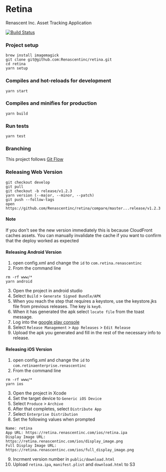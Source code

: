 # Retina

Renascent Inc. Asset Tracking Application

[![Build Status](https://travis-ci.org/Renascentinc/retina.png)](https://travis-ci.org/Renascentinc/retina)

### Project setup
```
brew install imagemagick
git clone git@github.com:Renascentinc/retina.git
cd retina
yarn setup
```

### Compiles and hot-reloads for development
```
yarn start
```

### Compiles and minifies for production
```
yarn build
```

### Run tests
```
yarn test
```

### Branching
This project follows [Git Flow](https://www.atlassian.com/git/tutorials/comparing-workflows/gitflow-workflow)

### Releasing Web Version
```
git checkout develop
git pull
git checkout -b release/v1.2.3
yarn version (--major, --minor, --patch)
git push --follow-tags
open https://github.com/Renascentinc/retina/compare/master...release/v1.2.3
```

#### Note
If you don't see the new version immediately this is because CloudFront caches assets. You can manually invalidate the cache if you want to confirm that the deploy worked as expected

#### Releasing Android Version
1. open config.xml and change the `id` to `com.retina.renascentinc`
2. From the command line
```
rm -rf www/*
yarn android
```
3. Open the project in android studio
4. Select `Build` > `Generate Signed Bundle/APK`
5. When you reach the step that requires a keystore, use the keystore.jks file from previous releases. The key is `key0`.
6. When it has generated the apk select `locate file` from the toast message.
7. Log into the [google play console](https://play.google.com/apps/publish/?pli=1&account=8580391619787055888#ManageReleaseTrackPlace:p=com.retina.renascentinc&appid=4974600747755319001&releaseTrackId=4701300564052118845)
8. Select `Release Management` > `App Releases` > `Edit Release`
9. Upload the apk you generated and fill in the rest of the necessary info to release. 

#### Releasing iOS Version
1. open config.xml and change the `id` to `com.retinaenterprise.renascentinc`
2. From the command line
```
rm -rf www/*
yarn ios
```
3. Open the project in Xcode
4. Set the target device to `Generic iOS Device`
5. Select `Produce` > `Archive`
6. After that completes, select `Distribute App`
7. Select `Enterprise Distribution`
8. Set the following values when prompted
```
Name: retina
App URL: https://retina.renascentinc.com/ios/retina.ipa
Display Image URL: https://retina.renascentinc.com/ios/display_image.png
Full Display Image URL: https://retina.renascentinc.com/ios/full_display_image.png
```
9. Incrment version number in `public/download.html`
9. Upload `retina.ipa`, `manifest.plist` and `download.html` to S3